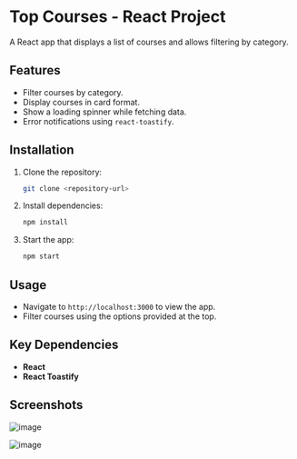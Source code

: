 # Top Courses - React Project

A React app that displays a list of courses and allows filtering by category.

## Features
- Filter courses by category.
- Display courses in card format.
- Show a loading spinner while fetching data.
- Error notifications using `react-toastify`.

## Installation

1. Clone the repository:
   ```bash
   git clone <repository-url>
   ```
2. Install dependencies:
   ```bash
   npm install
   ```
3. Start the app:
   ```bash
   npm start
   ```

## Usage

- Navigate to `http://localhost:3000` to view the app.
- Filter courses using the options provided at the top.

## Key Dependencies
- **React**
- **React Toastify**

## Screenshots
![image](https://github.com/user-attachments/assets/45bdb6af-089b-43ce-a984-8f89cb6d9e9c)

![image](https://github.com/user-attachments/assets/ab2bfe7d-7b63-4f4d-bff8-5ed22316bab0)





